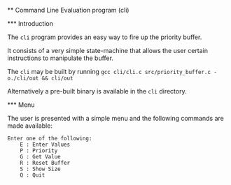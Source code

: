** Command Line Evaluation program (cli)

*** Introduction

The `cli` program provides an easy way to fire up the priority buffer.

It consists of a very simple state-machine that allows the user certain instructions to manipulate the buffer.

The `cli` may be built by running `gcc cli/cli.c src/priority_buffer.c -o./cli/out && cli/out`

Alternatively a pre-built binary is available in the `cli` directory.

*** Menu

The user is presented with a simple menu and the following commands are made available:

```
Enter one of the following:
    E : Enter Values
    P : Priority
    G : Get Value
    R : Reset Buffer
    S : Show Size
    Q : Quit
```
